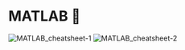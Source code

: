# MATLAB 📗

![MATLAB_cheatsheet-1](https://user-images.githubusercontent.com/96662693/188971297-cc49a1a4-ba94-4bd7-9909-d230305e45ca.png)
![MATLAB_cheatsheet-2](https://user-images.githubusercontent.com/96662693/188971302-af2601c9-fde4-439a-92f7-636f12f919b6.png)
